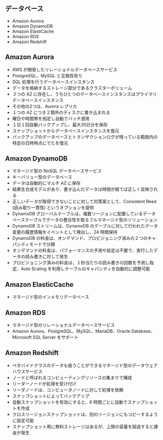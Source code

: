 ## データベース

* Amazon Aurora
* Amazon DynamoDB
* Amazon ElastiCache
* Amazon RDS
* Amazon Redshift

## Amazon Aurora
* AWS が開発したリレーショナルデータベースサービス
* PostgreSQL、MySQL と互換性有り
* SQL 処理を行うデータベースインスタンス
* データを格納するストレージ部分であるクラスターボリューム
* ３つの AZ に存在し、うちひとつのデータベースインスタンスはプライマリデータベースインスタンス
* その他の2つは、Aurora レプリカ
* １つの AZ につき２箇所のディスクに書き込まれる
* 曜日や時間帯を指定し自動でバッチ適用
* １日１回自動バックアップし、最大35日分を保存
* スナップショットからデータベースインスタンスを復元
* バックアップのデータベースとトランザクションログが残っている範囲内の特定の日時時点にでたを復元

## Amazon DynamoDB
* マネージド型の NoSQL データベースサービス
* キーバリュー型のデータベース
* データは自動的にマルチ AZ に保存
* 結果生合成モデルがあり、書き込んだデータは時間が経てば正しく反映される
* 正しいデータが取得できないことに対して対策案として、Consistent Read (読み取り一貫性) というオプションを提供
* DynamoDB グローバルテーブルは、複数リージョンに配置しているデータベーステーブルでデータの整合性を取るフルマネージド型のソリューション
* DynamoDB ストリームは、DynamoDB のデーブルに対して行われたデータ変更の履歴情報をイベントとして検出し、24 時間保持
* DynamoDB の料金は、オンデマンド、プロビジョニング済みの２つのキャパシティモードで分類
* オンデマンドの料金は、パフォーマンスの予測や設定は不要で、実行したデータの読み書きに対して発生
* プロビジョニング済みの料金は、１秒当たりの読み書きの回数を予測し指定、Auto Scaling を利用しテーブルのキャパシティを自動的に調整可能

## Amazon ElasticCache
* マネージド型のインメモリデータベース

## Amazon RDS
* マネージド型のリレーショナルデータベースサービス
* Amazon Aurora、PostgreSQL、MySQL、MariaDB、Oracle Database、Microsoft SQL Server をサポート

## Amazon Redshift
* ペタバイドクラスのデータも扱うことができるマネージド型のデータウェアハウスサービス
* ノードと呼ばれるコンピューティングリソースの集まりで構成
* リーダーノードが処理を受け付け
* リーダノードは、コンピュータノードに対して処理を依頼
* スナップショットによってバックアップ
* 自動スナップショットを有効にすると、8 時間ごとに自動でスナップショットを作成
* クロスリージョンスナップショットは、別のリージョンにもコピーするように設定可能
* スナップショット用に無料ストレージはあるが、上限の容量を超過すると課金が発生

